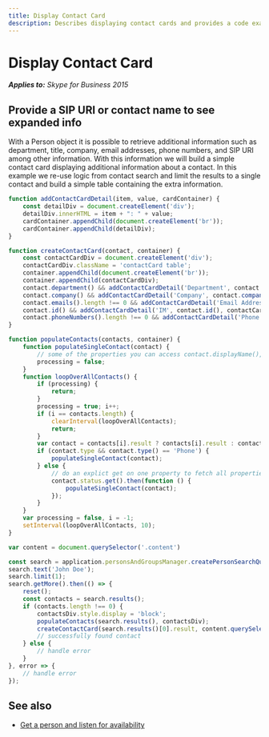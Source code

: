 ```yaml
---
title: Display Contact Card
description: Describes displaying contact cards and provides a code example that reuses logic from the contact search and builds a table containing information.
---
```

# Display Contact Card


 _**Applies to:** Skype for Business 2015_

## Provide a SIP URI or contact name to see expanded info

With a Person object it is possible to retrieve additional information such as department, title, company, email addresses, phone numbers, and SIP URI among other information.  With this information we will build a simple contact card displaying additional information about a contact.  In this example we re-use logic from contact search and limit the results to a single contact and build a simple table containing the extra information.

```js
function addContactCardDetail(item, value, cardContainer) {
    const detailDiv = document.createElement('div');
    detailDiv.innerHTML = item + ": " + value;
    cardContainer.appendChild(document.createElement('br'));
    cardContainer.appendChild(detailDiv);
}

function createContactCard(contact, container) {
    const contactCardDiv = document.createElement('div');
    contactCardDiv.className = 'contactCard table';
    container.appendChild(document.createElement('br'));
    container.appendChild(contactCardDiv);
    contact.department() && addContactCardDetail('Department', contact.department(), contactCardDiv);
    contact.company() && addContactCardDetail('Company', contact.company(), contactCardDiv);
    contact.emails().length !== 0 && addContactCardDetail('Email Address', contact.emails()[0].emailAddress(), contactCardDiv);
    contact.id() && addContactCardDetail('IM', contact.id(), contactCardDiv);
    contact.phoneNumbers().length !== 0 && addContactCardDetail('Phone Number', contact.phoneNumbers()[0].displayString(), contactCardDiv);
}

function populateContacts(contacts, container) {
    function populateSingleContact(contact) {
        // some of the properties you can access contact.displayName(), contact.note().text, contact.avatarUrl()
        processing = false;
    }
    function loopOverAllContacts() {
        if (processing) {
            return;
        }
        processing = true; i++;
        if (i == contacts.length) {
            clearInterval(loopOverAllContacts);
            return;
        }
        var contact = contacts[i].result ? contacts[i].result : contacts[i];
        if (contact.type && contact.type() == 'Phone') {
            populateSingleContact(contact);
        } else {
            // do an explict get on one property to fetch all properties
            contact.status.get().then(function () {
                populateSingleContact(contact);
            });
        }
    }
    var processing = false, i = -1;
    setInterval(loopOverAllContacts, 10);
}

var content = document.querySelector('.content')

const search = application.personsAndGroupsManager.createPersonSearchQuery();
search.text('John Doe');
search.limit(1);
search.getMore().then(() => {
    reset();
    const contacts = search.results();
    if (contacts.length !== 0) {
        contactsDiv.style.display = 'block';
        populateContacts(search.results(), contactsDiv);
        createContactCard(search.results()[0].result, content.querySelector('.contactcard'));
        // successfully found contact 
    } else {
        // handle error
    }
}, error => {
    // handle error
});
```

## See also

- <a href="https://msdn.microsoft.com/skype/websdk/docs/ListenForAvailability" target="">Get a person and listen for availability</a>
